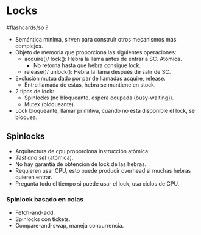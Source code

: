 # Locks
#flashcards/so 
?
- Semántica mínima, sirven para construir otros mecanismos más complejos.
- Objeto de memoria que proporciona las siguientes operaciones:
	- acquire()/ lock(): Hebra la llama antes de entrar a SC. Atómica.
		- No retorna hasta que hebra consigue lock.
	- release()/ unlock(): Hebra la llama después de salir de SC.
- Exclusión mutua dado por par de llamadas acquire, release.
	- Entre llamada de estas, hebra se mantiene en stock.
- 2 tipos de lock:
	- Spinlocks (no bloqueante. espera ocupada (busy-waiting)).
	- Mutex (bloqueante).
- Lock bloqueante, llamar primitiva, cuando no esta disponible el lock, se bloquea.
## Spinlocks
- Arquitectura de cpu proporciona instrucción atómica.
- *Test and set* (atómica).
- No hay garantía de obtención de lock de las hebras.
- Requieren usar CPU, esto puede producir overhead si muchas hebras quieren entrar.
- Pregunta todo el tiempo si puede usar el lock, usa ciclos de CPU.
### Spinlock basado en colas
- Fetch-and-add.
- Spinlocks con tickets.
- Compare-and-swap, maneja concurrencia.
<!--SR:!2021-11-08,1,230-->